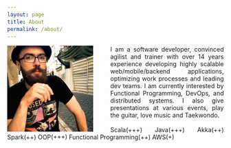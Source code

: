 ```yaml
---
layout: page
title: About
permalink: /about/
---
```


<div class="overflow: auto;">
  <img style="float: left;margin-right:40px;" src="/images/avatar.jpg" width="200" height="200">
  <p style="text-align:justify; text-justify: inter-word;">I am a software developer, convinced agilist and trainer with over 14 years experience developing highly scalable web/mobile/backend applications, optimizing work processes and leading dev teams. I am currently interested by Functional Programming, DevOps, and distributed systems. I also give presentations at various events, play the guitar, love music and Taekwondo.
  <br/><br/>
  Scala<span class="star">(+++)</span>
  Java<span class="star">(+++)</span>
  Akka<span class="star">(++)</span>
  Spark<span class="star">(++)</span>
  OOP<span class="star">(+++)</span>
  Functional Programming<span class="star">(++)</span>
  AWS<span class="star">(+)</span>
</div>
